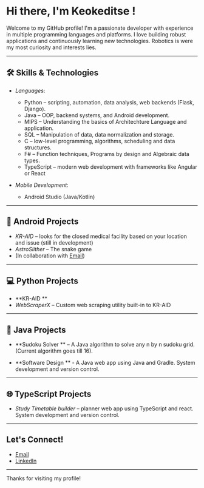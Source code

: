 # Hi there, I'm Keokeditse !

Welcome to my GitHub profile! I'm a passionate developer with experience in multiple programming languages and platforms. I love building robust applications and continuously learning new technologies. Robotics is were my most curiosity and interests lies.

---

## 🛠 Skills & Technologies

- *Languages*:  
  - Python – scripting, automation, data analysis, web backends (Flask, Django).
  - Java – OOP, backend systems, and Android development.
  - MIPS – Understanding the basics of Architechture Language and application.
  - SQL – Manipulation of data, data normalization and storage.
  - C – low-level programming, algorithms, scheduling and data structures.
  - F# – Function techniques, Programs by design and Algebraic data types.
  - TypeScript – modern web development with frameworks like Angular or React

- *Mobile Development*:  
  - Android Studio (Java/Kotlin)

---

## 📱 Android Projects

- *KR-AID* – looks for the closed medical facility based on your location and issue (still in development) 
- *AstroSlither* – The snake game
- (In collaboration with [Email](rrothang@gmail.com))

---

## 💻 Python Projects

- **KR-AID ** 
- *WebScraperX* – Custom web scraping utility built-in to KR-AID

---

## 🔧 Java Projects

- **Sudoku Solver ** – A Java algorithm to solve any n by n sudoku grid. (Current algorithm goes till 16).

- **Software Design ** - A Java web app using Java and Gradle. System development and version control.

---

## 🌐 TypeScript Projects

- *Study Timetable builder* – planner web app using TypeScript and react. System development and version control.

---

## Let's Connect!

- [Email](keokeditseo@gmail.com)
- [LinkedIn](https://www.linkedin.com/in/keokeditse-ndala-a15a1a314?utm_source=share&utm_campaign=share_via&utm_content=profile&utm_medium=android_app)
  
---
Thanks for visiting my profile!
